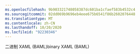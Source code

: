 ```yaml
---
ms.openlocfilehash: 9b903321748058387dc601ba1cfaef583b4532c4
ms.sourcegitcommit: 02dd069b9696eb4eee675b6541f86b2602076448
ms.translationtype: MT
ms.contentlocale: zh-CN
ms.lasthandoff: 10/20/2020
ms.locfileid: "92230346"
---
```

<span data-ttu-id="9ecf3-101">二进制 XAML (BAML)</span><span class="sxs-lookup"><span data-stu-id="9ecf3-101">binary XAML (BAML)</span></span>